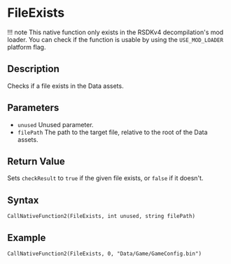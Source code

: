 # FileExists

!!! note
    This native function only exists in the RSDKv4 decompilation's mod loader. You can check if the function is usable by using the `USE_MOD_LOADER` platform flag.

## Description
Checks if a file exists in the Data assets.

## Parameters
- `unused`
Unused parameter.
- `filePath`
The path to the target file, relative to the root of the Data assets.

## Return Value
Sets `checkResult` to `true` if the given file exists, or `false` if it doesn't.

## Syntax
```
CallNativeFunction2(FileExists, int unused, string filePath)
```

## Example
```
CallNativeFunction2(FileExists, 0, "Data/Game/GameConfig.bin")
```